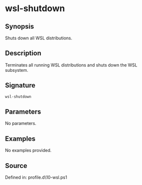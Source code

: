 # wsl-shutdown

## Synopsis

Shuts down all WSL distributions.

## Description

Terminates all running WSL distributions and shuts down the WSL subsystem.

## Signature

```powershell
wsl-shutdown
```

## Parameters

No parameters.

## Examples

No examples provided.

## Source

Defined in: profile.d\10-wsl.ps1
